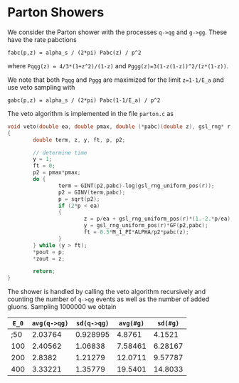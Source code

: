 # Parton Showers
We consider the Parton shower with the processes
`q->qg` and `g->gg`.
These have the rate pabctions
```
fabc(p,z) = alpha_s / (2*pi) Pabc(z) / p^2
```
where
`Pqqg(z) = 4/3*(1+z^2)/(1-z)` and `Pggg(z)=3(1-z(1-z))^2/(z*(1-z))`.

We note that both `Pqqg` and `Pggg` are maximized for the limit `z=1-1/E_a`
and use veto sampling with
```
gabc(p,z) = alpha_s / (2*pi) Pabc(1-1/E_a) / p^2
```
The veto algorithm is implemented in the file `parton.c` as

```C
void veto(double ea, double pmax, double (*pabc)(double z), gsl_rng* r, double *pout, double *zout)
{
        double term, z, y, ft, p, p2;

        // determine time
        y = 1;
        ft = 0;
        p2 = pmax*pmax;
        do {
                term = GINT(p2,pabc)-log(gsl_rng_uniform_pos(r));
                p2 = GINV(term,pabc);
                p = sqrt(p2);
                if (2*p < ea)
                {
                        z = p/ea + gsl_rng_uniform_pos(r)*(1.-2.*p/ea);
                        y = gsl_rng_uniform_pos(r)*GF(p2,pabc);
                        ft = 0.5*M_1_PI*ALPHA/p2*pabc(z);
                }
        } while (y > ft);
        *pout = p;
        *zout = z;

        return;
}
```

The shower is handled by calling the veto algorithm recursively and counting
the number of `q->qg` events as well as the number of added gluons.
Sampling 1000000 we obtain

|`E_0`		| `avg(q->qg)`	| `sd(q->qg)`	| `avg(#g)`	| `sd(#g)`|
|-----------|---------------|---------------|-----------|---------|
|;50|2.03764|0.928995|4.8761|4.1521|
|100|2.40562|1.06838|7.58461|6.28167|
|200|2.8382|1.21279|12.0711|9.57787|
|400|3.33221|1.35779|19.5401|14.8033|

